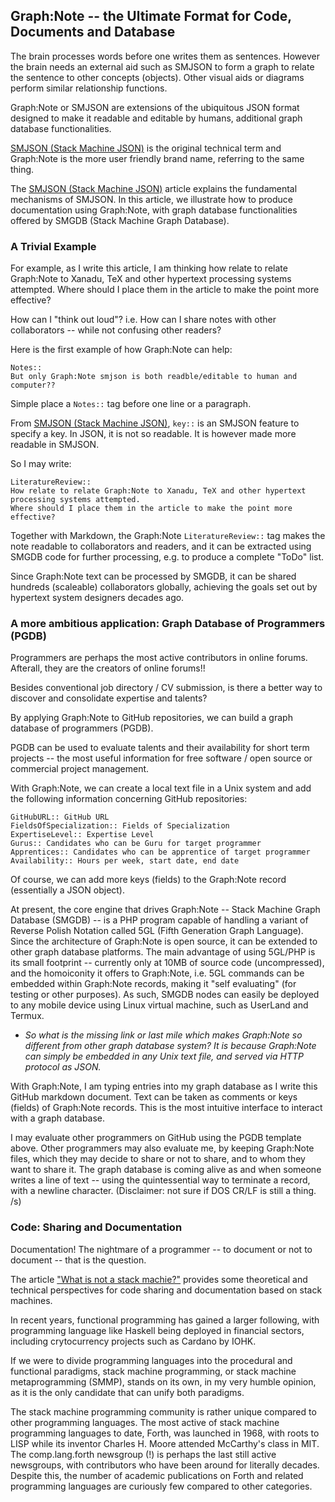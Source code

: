 ## Graph:Note -- the Ultimate Format for Code, Documents and Database

The brain processes words before one writes them as sentences. However the brain needs an external aid such as SMJSON to form a graph to relate the sentence to other concepts (objects). Other visual aids or diagrams perform similar relationship functions. 

Graph:Note or SMJSON are extensions of the ubiquitous JSON format designed to make it readable and editable by humans, additional graph database functionalities.

[SMJSON (Stack Machine JSON)](https://github.com/udexon/SMMP/blob/master/SMJSON.md) is the original technical term and Graph:Note is the more user friendly brand name, referring to the same thing.

The [SMJSON (Stack Machine JSON)](https://github.com/udexon/SMMP/blob/master/SMJSON.md) article explains the fundamental mechanisms of SMJSON. In this article, we illustrate how to produce documentation using Graph:Note, with graph database functionalities offered by SMGDB (Stack Machine Graph Database).

### A Trivial Example

For example, as I write this article, I am thinking how relate to relate Graph:Note to Xanadu, TeX and other hypertext processing systems attempted. Where should I place them in the article to make the point more effective?

How can I "think out loud"? i.e. How can I share notes with other collaborators -- while not confusing other readers?

Here is the first example of how Graph:Note can help:

```
Notes::
But only Graph:Note smjson is both readble/editable to human and computer??
```

Simple place a `Notes::` tag before one line or a paragraph.

From [SMJSON (Stack Machine JSON)](https://github.com/udexon/SMMP/blob/master/SMJSON.md), `key::` is an SMJSON feature to specify a key. In JSON, it is not so readable. It is however made more readable in SMJSON.

So I may write:

```
LiteratureReview::
How relate to relate Graph:Note to Xanadu, TeX and other hypertext processing systems attempted. 
Where should I place them in the article to make the point more effective?
```

Together with Markdown, the Graph:Note `LiteratureReview::` tag makes the note readable to collaborators and readers, and it can be extracted using SMGDB code for further processing, e.g. to produce a complete "ToDo" list.

Since Graph:Note text can be processed by SMGDB, it can be shared hundreds (scaleable) collaborators globally, achieving the goals set out by hypertext system designers decades ago.


### A more ambitious application: Graph Database of Programmers (PGDB)

Programmers are perhaps the most active contributors in online forums. Afterall, they are the creators of online forums!!

Besides conventional job directory / CV submission, is there a better way to discover and consolidate expertise and talents?

By applying Graph:Note to GitHub repositories, we can build a graph database of programmers (PGDB).

PGDB can be used to evaluate talents and their availability for short term projects -- the most useful information for free software / open source or commercial project management.

With Graph:Note, we can create a local text file in a Unix system and add the following information concerning GitHub repositories:

```
GitHubURL:: GitHub URL
FieldsOfSpecialization:: Fields of Specialization
ExpertiseLevel:: Expertise Level
Gurus:: Candidates who can be Guru for target programmer
Apprentices:: Candidates who can be apprentice of target programmer
Availability:: Hours per week, start date, end date
```

Of course, we can add more keys (fields) to the Graph:Note record (essentially a JSON object).

At present, the core engine that drives Graph:Note -- Stack Machine Graph Database (SMGDB) -- is a PHP program capable of handling a variant of Reverse Polish Notation called 5GL (Fifth Generation Graph Language). Since the architecture of Graph:Note is open source, it can be extended to other graph database platforms. The main advantage of using 5GL/PHP is its small footprint -- currently only at 10MB of source code (uncompressed), and the homoiconity it offers to Graph:Note, i.e. 5GL commands can be embedded within Graph:Note records, making it "self evaluating" (for testing or other purposes). As such, SMGDB nodes can easily be deployed to any mobile device using Linux virtual machine, such as UserLand and Termux.

- *So what is the missing link or last mile which makes Graph:Note so different from other graph database system? It is because Graph:Note can simply be embedded in any Unix text file, and served via HTTP protocol as JSON.*

With Graph:Note, I am typing entries into my graph database as I write this GitHub markdown document. Text can be taken as comments or keys (fields) of Graph:Note records. This is the most intuitive interface to interact with a graph database.

I may evaluate other programmers on GitHub using the PGDB template above. Other programmers may also evaluate me, by keeping Graph:Note files, which they may decide to share or not to share, and to whom they want to share it. The graph database is coming alive as and when someone writes a line of text -- using the quintessential way to terminate a record, with a newline character. (Disclaimer: not sure if DOS CR/LF is still a thing. /s)


### Code: Sharing and Documentation

Documentation! The nightmare of a programmer -- to document or not to document -- that is the question.

The article ["What is not a stack machie?"](https://github.com/udexon/5CSM/blob/master/SMOCL/README.md) provides some theoretical and technical perspectives for code sharing and documentation based on stack machines.

In recent years, functional programming has gained a larger following, with programming language like Haskell being deployed in financial sectors, including crytocurrency projects such as Cardano by IOHK.

If we were to divide programming languages into the procedural and functional paradigms, stack machine programming, or stack machine metaprogramming (SMMP), stands on its own, in my very humble opinion, as it is the only candidate that can unify both paradigms.

The stack machine programming community is rather unique compared to other programming languages. The most active of stack machine programming languages to date, Forth, was launched in 1968, with roots to LISP while its inventor Charles H. Moore attended McCarthy's class in MIT. The comp.lang.forth newsgroup (!) is perhaps the last still active newsgroups, with contributors who have been around for literally decades. Despite this, the number of academic publications on Forth and related programming languages are curiously few compared to other categories. 
